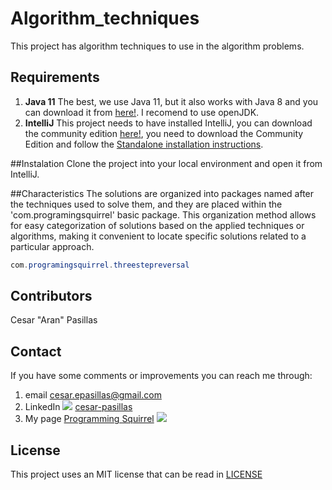 # Algorithm_techniques
This project has algorithm techniques to use in the algorithm problems.


## Requirements
1. **Java 11** The best, we use Java 11, but it also works with Java 8 and you can download it from [here!](https://www.oracle.com/java/technologies/downloads/#java11). I recomend to use openJDK.
2. **IntelliJ** This project needs to have installed IntelliJ, you can download the community edition [here!](https://www.jetbrains.com/idea/download/), you need to download the Community Edition and follow the [Standalone installation instructions](https://www.jetbrains.com/help/idea/installation-guide.html).

##Instalation
Clone the project into your local environment and open it from IntelliJ.

##Characteristics
The solutions are organized into packages named after the techniques used to solve them, and they are placed within the 'com.programingsquirrel' basic package. This organization method allows for easy categorization of solutions based on the applied techniques or algorithms, making it convenient to locate specific solutions related to a particular approach.

```java
com.programingsquirrel.threestepreversal
```



## Contributors
Cesar "Aran" Pasillas

## Contact
If you have some comments or improvements you can reach me through: 
1. email cesar.epasillas@gmail.com
2. LinkedIn ![](https://content.linkedin.com/content/dam/me/business/en-us/amp/brand-site/v2/bg/LI-Bug.svg.original.svg) [cesar-pasillas](https://www.linkedin.com/in/cesar-pasillas/)
3. My page [Programming Squirrel](https://programmingsquirrel.wordpress.com/)
   ![](https://programmingsquirrel.files.wordpress.com/2023/05/cropped-logo_ardilla_programmer_yellow.png?w=84&h=80)

## License
This project uses an MIT license that can be read in [LICENSE](/LICENSE)
